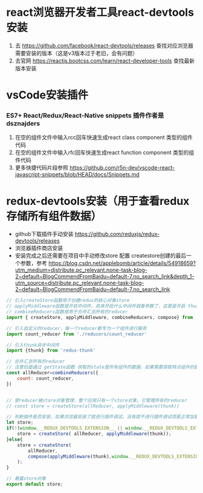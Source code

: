 # react浏览器开发者工具react-devtools安装
1. 去 https://github.com/facebook/react-devtools/releases 查找对应浏览器需要安装的版本（这是v3版本过于老旧，会有问题）
2. 去官网 https://reactjs.bootcss.com/learn/react-developer-tools 查找最新版本安装

# vsCode安装插件 
### ES7+ React/Redux/React-Native snippets 插件作者是 dsznajders
1. 在空的组件文件中输入rcc回车快速生成react class component 类型的组件代码
2. 在空的组件文件中输入rfc回车快速生成react function component 类型的组件代码
3. 更多快捷代码片段参照 https://github.com/r5n-dev/vscode-react-javascript-snippets/blob/HEAD/docs/Snippets.md

# redux-devtools安装（用于查看redux存储所有组件数据）
- github下载插件手动安装 https://github.com/reduxjs/redux-devtools/releases
- 浏览器插件商店安装
- 安装完成之后还需要在项目中手动修改store 配置 createstore创建的最后一个参数，参考 https://blog.csdn.net/applebomb/article/details/54918659?utm_medium=distribute.pc_relevant.none-task-blog-2~default~BlogCommendFromBaidu~default-7.no_search_link&depth_1-utm_source=distribute.pc_relevant.none-task-blog-2~default~BlogCommendFromBaidu~default-7.no_search_link

~~~js
// 引入createStore函数用于创建redux的核心对象store
// applyMiddleware函数是开启中间件，具体开启什么中间件就看参数了，这里是开启 thunk 异步中间件
// combineReducers函数是用于合并汇总所有的reducer
import { createStore, applyMiddleware, combineReducers, compose} from 'redux'

// 引入自定义的reducer，每一个reducer都专为一个组件进行服务
import count_reducer from './reducers/count_reducer'

// 引入thunk异步中间件
import {thunk} from 'redux-thunk'

// 合并汇总所有的reducer
// 注意后面通过 getState函数 获取的state是所有组件的数据，如果需要获取特点组件的数据还需要通过当前 reducer 的key来获取
const allReducer=combineReducers({
    count: count_reducer,
})


// 使reducer被store对象管理，整个应用只有一个store对象，它管理所有的reducer
// const store = createStore(allReducer, applyMiddleware(thunk))

// 判断插件是否安装，如果浏览器安装了就进行插件调试，没有就不进行插件调试而是正常加载
let store;
if(!(window.__REDUX_DEVTOOLS_EXTENSION__ || window.__REDUX_DEVTOOLS_EXTENSION__)){
    store = createStore( allReducer, applyMiddleware(thunk));
}else{
    store = createStore(
        allReducer,
        compose(applyMiddleware(thunk),window.__REDUX_DEVTOOLS_EXTENSION__ && window.__REDUX_DEVTOOLS_EXTENSION__()) //插件调试，未安装会报错
    );
}

// 暴露store对象
export default store;
~~~



